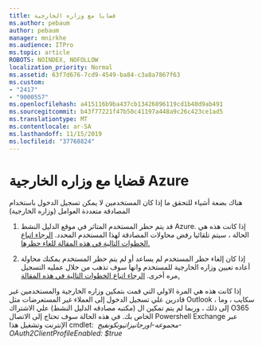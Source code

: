 ```yaml
---
title: قضايا مع وزاره الخارجية
ms.author: pebaum
author: pebaum
manager: mnirkhe
ms.audience: ITPro
ms.topic: article
ROBOTS: NOINDEX, NOFOLLOW
localization_priority: Normal
ms.assetid: 63f7d676-7cd9-4549-ba84-c3a8a7867f63
ms.custom:
- "2417"
- "9000557"
ms.openlocfilehash: a415116b9ba437cb13426896119cd1b40d9ab491
ms.sourcegitcommit: b43f77221f47b50c41197a448a9c26c423ce1ad5
ms.translationtype: MT
ms.contentlocale: ar-SA
ms.lasthandoff: 11/15/2019
ms.locfileid: "37768824"
---
```

# <a name="issues-with-azure-mfa"></a>قضايا مع وزاره الخارجية Azure
هناك بضعة أشياء للتحقق ما إذا كان المستخدمين لا يمكن تسجيل الدخول باستخدام المصادقة متعددة العوامل (وزاره الخارجية)

1. قد يتم حظر المستخدم المتاثر في موقع الدليل النشط Azure. إذا كانت هذه هي الحالة ، سيتم تلقائيا رفض محاولات المصادقة لهذا المستخدم المحدد. [الرجاء اتباع الخطوات التالية في هذه المقالة للغاء حظرها.](https://docs.microsoft.com/azure/active-directory/authentication/howto-mfa-mfasettings#block-and-unblock-users)

2. إذا كان إلغاء حظر المستخدم لم يساعد أو لم يتم حظر المستخدم يمكنك محاولة أعاده تعيين وزاره الخارجية للمستخدم وانها سوف تذهب من خلال عمليه التسجيل مره أخرى. [الرجاء اتباع الخطوات التالية في هذه المقالة.](https://docs.microsoft.com/azure/active-directory/authentication/howto-mfa-userdevicesettings#require-users-to-provide-contact-methods-again)

إذا كانت هذه هي المرة الاولي التي قمت بتمكين وزاره الخارجية والمستخدمين غير قادرين علي تسجيل الدخول إلى العملاء غير المستعرضات مثل Outlook ، سكايب ، وما إلى ذلك ، وربما لم يتم تمكين ال (مكتبه مصادقه الدليل النشط) علي الاشتراك O365 الخاص بك. في هذه الحالة سوف تحتاج إلى الاتصال Powershell Exchange عبر الإنترنت وتشغيل هذا cmdlet:  *مجموعه-اورجانيزاتيونكونفيج-OAuth2ClientProfileEnabled: $true*